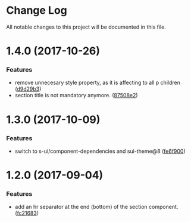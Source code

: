 # Change Log

All notable changes to this project will be documented in this file.

<a name="1.4.0"></a>
# 1.4.0 (2017-10-26)


### Features

* remove unnecesary style property, as it is affecting to all p children ([d9d29b3](https://github.com/SUI-Components/sui-components/commit/d9d29b3))
* section title is not mandatory anymore. ([87508e2](https://github.com/SUI-Components/sui-components/commit/87508e2))



<a name="1.3.0"></a>
# 1.3.0 (2017-10-09)


### Features

* switch to s-ui/component-dependencies and sui-theme@8 ([fe6f900](https://github.com/SUI-Components/sui-components/commit/fe6f900))



<a name="1.2.0"></a>
# 1.2.0 (2017-09-04)


### Features

* add an hr separator at the end (bottom) of the section component. ([fc21683](https://github.com/SUI-Components/sui-components/commit/fc21683))



